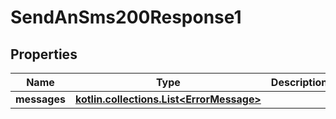 
# SendAnSms200Response1

## Properties
| Name | Type | Description | Notes |
| ------------ | ------------- | ------------- | ------------- |
| **messages** | [**kotlin.collections.List&lt;ErrorMessage&gt;**](ErrorMessage.md) |  |  [optional] |




